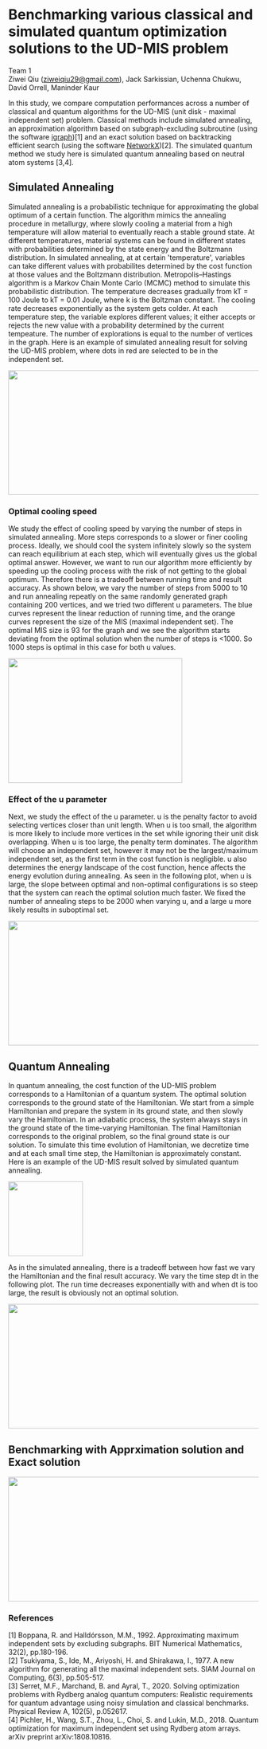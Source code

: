 # Benchmarking various classical and simulated quantum optimization solutions to the UD-MIS problem
Team 1\
Ziwei Qiu (ziweiqiu29@gmail.com), Jack Sarkissian, Uchenna Chukwu, David Orrell, Maninder Kaur

In this study, we compare computation performances across a number of classical and quantum algorithms for the UD-MIS (unit disk - maximal independent set) problem.
Classical methods include simulated annealing, an approximation algorithm based on subgraph-excluding subroutine (using the software [igraph](https://igraph.org/python/))[1] and an exact solution based on backtracking efficient search (using the software [NetworkX](https://networkx.org/))[2]. The simulated quantum method we study here is simulated quantum annealing based on neutral atom systems [3,4]. 

## Simulated Annealing

Simulated annealing is a probabilistic technique for approximating the global optimum of a certain function. The algorithm mimics the annealing procedure in metallurgy, where slowly cooling a material from a high temperature will allow material to eventually reach a stable ground state. At different temperatures, material systems can be found in different states with probabilities determined by the state energy and the Boltzmann distribution. In simulated annealing, at at certain 'temperature', variables can take different values with probabilites determined by the cost function at those values and the Boltzmann distribution. Metropolis–Hastings algorithm is a Markov Chain Monte Carlo (MCMC) method to simulate this probabilistic distribution. The temperature decreases gradually from kT = 100 Joule to kT = 0.01 Joule, where k is the Boltzman constant. The cooling rate decreases exponentially as the system gets colder. At each temperature step, the variable explores different values; it either accepts or rejects the new value with a probability determined by the current tempeature. The number of explorations is equal to the number of vertices in the graph. Here is an example of simulated annealing result for solving the UD-MIS problem, where dots in red are selected to be in the independent set. 

<img src="https://github.com/ziweiqiu/CohortProject_2021/blob/Week2-Team1/Week2_Rydberg_Atoms/benchmarking_imgs/c_annealing_example.png" width="600" height="250">

### Optimal cooling speed
We study the effect of cooling speed by varying the number of steps in simulated annealing. More steps corresponds to a slower or finer cooling process. Ideally, we should cool the system infinitely slowly so the system can reach equilibrium at each step, which will eventually gives us the global optimal answer. However, we want to run our algorithm more efficiently by speeding up the cooling process with the risk of not getting to the global optimum. Therefore there is a tradeoff between running time and result accuracy. As shown below, we vary the number of steps from 5000 to 10 and run annealing repeatly on the same randomly generated graph containing 200 vertices, and we tried two different u parameters. The blue curves represent the linear reduction of running time, and the orange curves represent the size of the MIS (maximal independent set). The optimal MIS size is 93 for the graph and we see the algorithm starts deviating from the optimal solution when the number of steps is <1000. So 1000 steps is optimal in this case for both u values.

<img src="https://github.com/ziweiqiu/CohortProject_2021/blob/Week2-Team1/Week2_Rydberg_Atoms/benchmarking_imgs/cannealing_vary_steps.png" width="350" height="250">

### Effect of the u parameter
Next, we study the effect of the u parameter. u is the penalty factor to avoid selecting vertices closer than unit length. When u is too small, the algorithm is more likely to include more vertices in the set while ignoring their unit disk overlapping. When u is too large, the penalty term dominates. The algorithm will choose an independent set, however it may not be the largest/maximum independent set, as the first term in the cost function is negligible. u also determines the energy landscape of the cost function, hence affects the energy evolution during annealing. As seen in the following plot, when u is large, the slope between optimal and non-optimal configurations is so steep that the system can reach the optimal solution much faster. We fixed the number of annealing steps to be 2000 when varying u, and a large u more likely results in suboptimal set.

<img src="https://github.com/ziweiqiu/CohortProject_2021/blob/Week2-Team1/Week2_Rydberg_Atoms/benchmarking_imgs/cannealing_vary_u.png" width="680" height="250">

## Quantum Annealing
In quantum annealing, the cost function of the UD-MIS problem corresponds to a Hamiltonian of a quantum system. The optimal solution corresponds to the ground state of the Hamiltonian. We start from a simple Hamiltonian and prepare the system in its ground state, and then slowly vary the Hamiltonian. In an adiabatic process, the system always stays in the ground state of the time-varying Hamiltonian. The final Hamiltonian corresponds to the original problem, so the final ground state is our solution. To simulate this time evolution of Hamiltonian, we decretize time and at each small time step, the Hamiltonian is approximately constant. Here is an example of the UD-MIS result solved by simulated quantum annealing.

<img src="https://user-images.githubusercontent.com/29555981/126050731-38c1e2d4-496e-4f0d-a839-bfe22b8070f7.png" width="150" height="150">

As in the simulated annealing, there is a tradeoff between how fast we vary the Hamiltonian and the final result accuracy. We vary the time step dt in the following plot. The run time decreases exponentially with and when dt is too large, the result is obviously not an optimal solution.  

<img src="https://github.com/ziweiqiu/CohortProject_2021/blob/Week2-Team1/Week2_Rydberg_Atoms/benchmarking_imgs/qannealing_vary_dt.png" width="600" height="250">



## Benchmarking with Apprximation solution and Exact solution

<img src="https://github.com/ziweiqiu/CohortProject_2021/blob/Week2-Team1/Week2_Rydberg_Atoms/benchmarking_imgs/Benchmarking.png" width="550" height="250">


### References
[1] Boppana, R. and Halldórsson, M.M., 1992. Approximating maximum independent sets by excluding subgraphs. BIT Numerical Mathematics, 32(2), pp.180-196.\
[2] Tsukiyama, S., Ide, M., Ariyoshi, H. and Shirakawa, I., 1977. A new algorithm for generating all the maximal independent sets. SIAM Journal on Computing, 6(3), pp.505-517.\
[3] Serret, M.F., Marchand, B. and Ayral, T., 2020. Solving optimization problems with Rydberg analog quantum computers: Realistic requirements for quantum advantage using noisy simulation and classical benchmarks. Physical Review A, 102(5), p.052617.\
[4] Pichler, H., Wang, S.T., Zhou, L., Choi, S. and Lukin, M.D., 2018. Quantum optimization for maximum independent set using Rydberg atom arrays. arXiv preprint arXiv:1808.10816.
